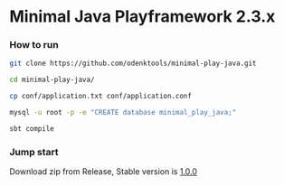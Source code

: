 # Minimal Java Playframework 2.3.x

### How to run

```bash
git clone https://github.com/odenktools/minimal-play-java.git

cd minimal-play-java/

cp conf/application.txt conf/application.conf

mysql -u root -p -e "CREATE database minimal_play_java;"

sbt compile
```

### Jump start

Download zip from Release, Stable version is [1.0.0](https://github.com/odenktools/minimal-play-java/releases/tag/v1.0.0)
